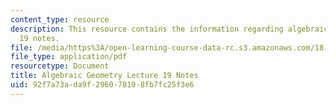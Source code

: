 ```yaml
---
content_type: resource
description: This resource contains the information regarding algebraic geometry lecture
  19 notes.
file: /media/https%3A/open-learning-course-data-rc.s3.amazonaws.com/18-725-algebraic-geometry-fall-2015/92f7a73ada9f296078108fb7fc25f3e6_MIT18_725F15_lec19.pdf
file_type: application/pdf
resourcetype: Document
title: Algebraic Geometry Lecture 19 Notes
uid: 92f7a73a-da9f-2960-7810-8fb7fc25f3e6
---
```

